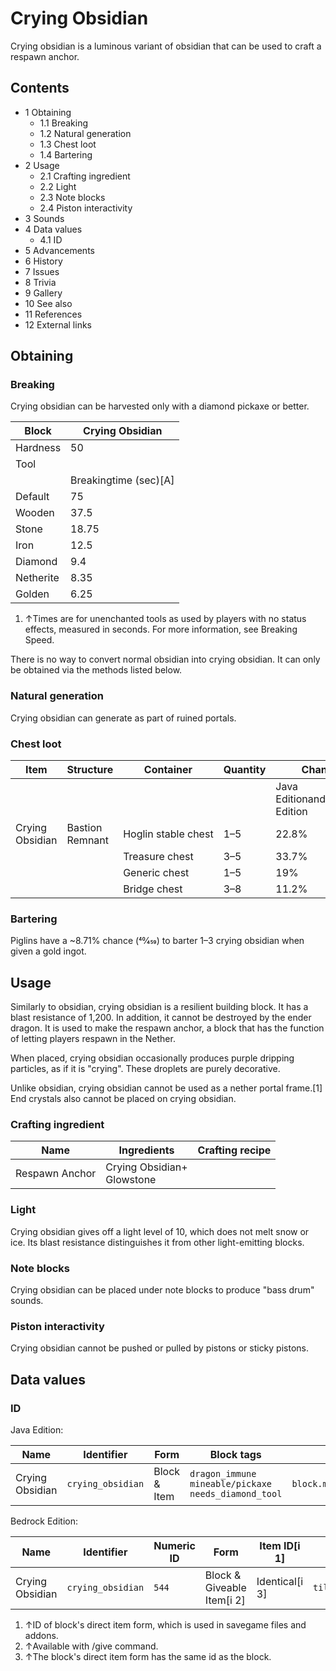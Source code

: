 # Crying Obsidian
Crying obsidian is a luminous variant of obsidian that can be used to craft a respawn anchor.

## Contents
- 1 Obtaining
	- 1.1 Breaking
	- 1.2 Natural generation
	- 1.3 Chest loot
	- 1.4 Bartering
- 2 Usage
	- 2.1 Crafting ingredient
	- 2.2 Light
	- 2.3 Note blocks
	- 2.4 Piston interactivity
- 3 Sounds
- 4 Data values
	- 4.1 ID
- 5 Advancements
- 6 History
- 7 Issues
- 8 Trivia
- 9 Gallery
- 10 See also
- 11 References
- 12 External links

## Obtaining
### Breaking
Crying obsidian can be harvested only with a diamond pickaxe or better.

| Block     | Crying Obsidian       |
|-----------|-----------------------|
| Hardness  | 50                    |
| Tool      |                       |
|           | Breakingtime (sec)[A] |
| Default   | 75                    |
| Wooden    | 37.5                  |
| Stone     | 18.75                 |
| Iron      | 12.5                  |
| Diamond   | 9.4                   |
| Netherite | 8.35                  |
| Golden    | 6.25                  |

1. ↑Times are for unenchanted tools as used by players with no status effects, measured in seconds. For more information, see Breaking Speed.

There is no way to convert normal obsidian into crying obsidian. It can only be obtained via the methods listed below.

### Natural generation
Crying obsidian can generate as part of ruined portals.

### Chest loot
| Item            | Structure       | Container           | Quantity | Chance                         |
|-----------------|-----------------|---------------------|----------|--------------------------------|
|                 |                 |                     |          | Java EditionandBedrock Edition |
| Crying Obsidian | Bastion Remnant | Hoglin stable chest | 1–5      | 22.8%                          |
|                 |                 | Treasure chest      | 3–5      | 33.7%                          |
|                 |                 | Generic chest       | 1–5      | 19%                            |
|                 |                 | Bridge chest        | 3–8      | 11.2%                          |

### Bartering
Piglins have a ~8.71% chance (40⁄459) to barter 1–3 crying obsidian when given a gold ingot.

## Usage
Similarly to obsidian, crying obsidian is a resilient building block. It has a blast resistance of 1,200. In addition, it cannot be destroyed by the ender dragon. It is used to make the respawn anchor, a block that has the function of letting players respawn in the Nether.

When placed, crying obsidian occasionally produces purple dripping particles, as if it is "crying". These droplets are purely decorative.

Unlike obsidian, crying obsidian cannot be used as a nether portal frame.[1] End crystals also cannot be placed on crying obsidian.

### Crafting ingredient
| Name           | Ingredients                    | Crafting recipe |
|----------------|--------------------------------|-----------------|
| Respawn Anchor | Crying Obsidian+<br/>Glowstone |                 |

### Light
Crying obsidian gives off a light level of 10, which does not melt snow or ice. Its blast resistance distinguishes it from other light-emitting blocks.

### Note blocks
Crying obsidian can be placed under note blocks to produce "bass drum" sounds.

### Piston interactivity
Crying obsidian cannot be pushed or pulled by pistons or sticky pistons.

## Data values
### ID
Java Edition:

| Name            | Identifier        | Form         | Block tags                                                      | Translation key                   |
|-----------------|-------------------|--------------|-----------------------------------------------------------------|-----------------------------------|
| Crying Obsidian | `crying_obsidian` | Block & Item | `dragon_immune`<br/>`mineable/pickaxe`<br/>`needs_diamond_tool` | `block.minecraft.crying_obsidian` |

Bedrock Edition:

| Name            | Identifier        | Numeric ID | Form                       | Item ID[i 1]   | Translation key             |
|-----------------|-------------------|------------|----------------------------|----------------|-----------------------------|
| Crying Obsidian | `crying_obsidian` | `544`      | Block & Giveable Item[i 2] | Identical[i 3] | `tile.crying_obsidian.name` |

1. ↑ID of block's direct item form, which is used in savegame files and addons.
2. ↑Available with /give command.
3. ↑The block's direct item form has the same id as the block.


